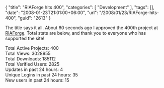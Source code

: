 {
	"title": "RIAForge hits 400",
	"categories": [
		"Development"
	],
	"tags": [],
	"date": "2008-01-23T21:01:00+06:00",
	"url": "/2008/01/23/RIAForge-hits-400",
	"guid": "2613"
}

The title says it all. About 60 seconds ago I approved the 400th project at <a href="http://www.riaforge.org">RIAForge</a>. Total stats are below, and thank you to everyone who has supported the site!

Total Active Projects: 400<br />
Total Views: 3028955<br />
Total Downloads: 185112<br />
Total Verified Users: 2825<br />
Updates in past 24 hours: 4<br />
Unique Logins in past 24 hours: 35<br />
New users in past 24 hours: 15<br />